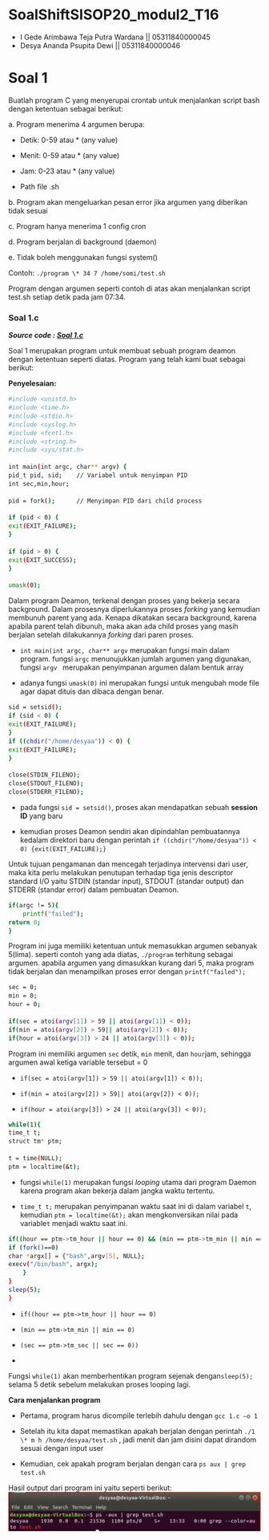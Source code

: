 # SoalShiftSISOP20_modul2_T16
- I Gede Arimbawa Teja Putra Wardana  || 05311840000045
- Desya Ananda Psupita Dewi           || 05311840000046

# Soal 1
Buatlah program C yang menyerupai crontab untuk menjalankan script bash dengan ketentuan sebagai berikut:

a. Program menerima 4 argumen berupa:

   - Detik: 0-59 atau * (any value)
  
   - Menit: 0-59 atau * (any value)
  
   - Jam: 0-23 atau * (any value)
  
   - Path file .sh

b. Program akan mengeluarkan pesan error jika argumen yang diberikan tidak
sesuai

c. Program hanya menerima 1 config cron

d. Program berjalan di background (daemon)

e. Tidak boleh menggunakan fungsi system()

Contoh: `./program \* 34 7 /home/somi/test.sh`

Program dengan argumen seperti contoh di atas akan menjalankan script test.sh setiap detik pada jam 07:34.

### Soal 1.c

___Source code : [Soal 1.c](https://github.com/desyaapd/SoalShiftSISOP20_modul2_T16/blob/master/1.c)___

Soal 1 merupakan program untuk membuat sebuah program deamon dengan ketentuan seperti diatas. Program yang telah kami buat sebagai berikut:

**Penyelesaian:**

```bash
#include <unistd.h>
#include <time.h>
#include <stdio.h>
#include <syslog.h>
#include <fcntl.h>
#include <string.h>
#include <sys/stat.h>

int main(int argc, char** argv) {
pid_t pid, sid;    // Variabel untuk menyimpan PID
int sec,min,hour;

pid = fork();      // Menyimpan PID dari child process

if (pid < 0) {
exit(EXIT_FAILURE);
}

if (pid > 0) {
exit(EXIT_SUCCESS);
}

umask(0);
```
Dalam program Deamon, terkenal dengan proses yang bekerja secara background. Dalam prosesnya diperlukannya proses _forking_ yang kemudian membunuh parent yang ada. Kenapa dikatakan secara background, karena apabila parent telah dibunuh, maka akan ada child proses yang masih berjalan setelah dilakukannya _forking_ dari paren proses.

- `int main(int argc, char** argv` merupakan fungsi main dalam program. fungsi `argc` menunujukkan jumlah argumen yang digunakan, fungsi `argv ` merupakan penyimpanan argumen dalam bentuk array

- adanya fungsi `umask(0)` ini merupakan fungsi untuk mengubah mode file agar dapat dituis dan dibaca dengan benar.

```bash 
sid = setsid();
if (sid < 0) {
exit(EXIT_FAILURE);
}
if ((chdir("/home/desyaa")) < 0) {
exit(EXIT_FAILURE);
}

close(STDIN_FILENO);
close(STDOUT_FILENO);
close(STDERR_FILENO);
```
- pada fungsi `sid = setsid()`, proses akan mendapatkan sebuah **session ID** yang baru

- kemudian proses Deamon sendiri akan dipindahlan pembuatannya kedalam direktori baru dengan perintah `if ((chdir("/home/desyaa")) < 0) {exit(EXIT_FAILURE);}`

Untuk tujuan pengamanan dan mencegah terjadinya intervensi dari user, maka kita perlu melakukan penutupan terhadap tiga jenis descriptor standard I/O yaitu STDIN (standar input), STDOUT (standar output) dan STDERR (standar error) dalam pembuatan Deamon.


```bash
if(argc != 5){
	printf("failed");
return 0;
}
```
Program ini juga memiliki ketentuan untuk memasukkan argumen sebanyak 5(lima). seperti contoh yang ada diatas, `./program` terhitung sebagai argumen. apabila argumen yang dimasukkan kurang dari 5, maka program tidak berjalan dan menampilkan proses error dengan `printf("failed");`


```bash
sec = 0;
min = 0;
hour = 0;

if(sec = atoi(argv[1]) > 59 || atoi(argv[1]) < 0));
if(min = atoi(argv[2]) > 59|| atoi(argv[2]) < 0));
if(hour = atoi(argv[3]) > 24 || atoi(argv[3]) < 0));
```
Program ini memiliki argumen `sec` detik, `min` menit, dan `hour`jam, sehingga argumen awal ketiga variable tersebut = 0

- `if(sec = atoi(argv[1]) > 59 || atoi(argv[1]) < 0));`

- `if(min = atoi(argv[2]) > 59|| atoi(argv[2]) < 0));`

- `if(hour = atoi(argv[3]) > 24 || atoi(argv[3]) < 0));`

```bash
while(1){
time_t t;
struct tm* ptm;

t = time(NULL);
ptm = localtime(&t);
```
- fungsi `while(1)` merupakan fungsi *looping* utama dari program Daemon karena program akan bekerja dalam jangka waktu tertentu.

- `time_t t;` merupakan penyimpanan waktu saat ini di dalam variabel `t`, kemudian `ptm = localtime(&t);` akan mengkonversikan nilai pada variable`t` menjadi waktu saat ini.


```bash
if((hour == ptm->tm_hour || hour == 0) && (min == ptm->tm_min || min == 0) && (sec == ptm->tm_sec || sec == 0)) {
if (fork()==0)
char *argx[] = {"bash",argv[5], NULL};
execv("/bin/bash", argx);
	}
}
sleep(5);
}
```
- `if((hour == ptm->tm_hour || hour == 0)`

- `(min == ptm->tm_min || min == 0)`

- `(sec == ptm->tm_sec || sec == 0))`

-

Fungsi `while(1)` akan memberhentikan program sejenak dengan`sleep(5);` selama 5 detik sebelum melakukan proses looping lagi.


__Cara menjalankan program__

- Pertama, program harus dicompile terlebih dahulu dengan `gcc 1.c –o 1`

- Setelah itu kita dapat memastikan apakah berjalan dengan perintah `./1 \* m h /home/desyaa/test.sh` , jadi menit dan jam disini dapat dirandom sesuai dengan input user

- Kemudian, cek apakah program berjalan dengan cara `ps aux | grep test.sh`

Hasil output dari program ini yaitu seperti berikut: 
![SOAL1C](https://github.com/desyaapd/SoalShiftSISOP20_modul2_T16/blob/master/image/SOAL1C.PNG)

